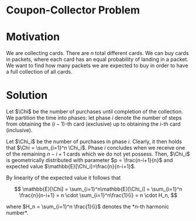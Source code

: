 # Coupon-Collector Problem

# Motivation

We are collecting cards. There are $n$ total different cards. We can buy cards in packets, where each card has an equal probability of landing in a packet. We want to find how many packets we are expected to buy in order to have a full collection of all cards.

# Solution

Let $\Chi$ be the number of purchases until completion of the collection. We partition the time into phases: let phase $i$ denote the number of steps from obtaining the $(i-1)$-th card (exclusive) up to obtaining the $i$-th card (inclusive).

Let $\Chi_i$ be the number of purchases in phase $i$. Clearly, it then holds that $\Chi = \sum_{i=1}^n \Chi_i$. Phase $i$ concludes when we receive one of the remaining $n - i + 1$ cards which we do not yet possess. Then, $\Chi_i$ is geometrically distributed with parameter $p = \frac{n-i+1}{n}$ and expected value $\mathbb{E}[\Chi_i]=\frac{n}{n-i+1}$.

By linearity of the expected value it follows that 

$$
\mathbb{E}[\Chi] = \sum_{i=1}^n\mathbb{E}[\Chi_i] = \sum_{i=1}^n \frac{n}{n-i+1} = n \cdot \sum_{i=1}^n\frac{1}{i} = n \cdot H_n,
$$

where $H_n = \sum_{i=1}^n \frac{1}{i}$ denotes the $*n$-th harmonic number*.